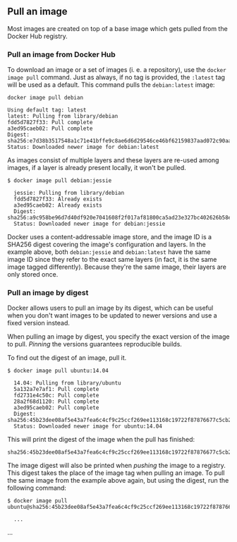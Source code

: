 ## Pull an image

Most images are created on top of a base image which gets pulled from the Docker Hub registry.

### Pull an image from Docker Hub

To download an image or a set of images (i. e. a repository), use the `docker image pull` command. Just as always, if no
tag is provided, the `:latest` tag will be used as a default. This command pulls the `debian:latest` image:

```shell script
docker image pull debian

Using default tag: latest
latest: Pulling from library/debian
fdd5d7827f33: Pull complete
a3ed95caeb02: Pull complete
Digest: sha256:e7d38b3517548a1c71e41bffe9c8ae6d6d29546ce46bf62159837aad072c90aa
Status: Downloaded newer image for debian:latest
```

As images consist of multiple layers and these layers are re-used among images, if a layer is already present locally,
it won't be pulled.

```shell script
$ docker image pull debian:jessie
  
  jessie: Pulling from library/debian
  fdd5d7827f33: Already exists
  a3ed95caeb02: Already exists
  Digest: sha256:a9c958be96d7d40df920e7041608f2f017af81800ca5ad23e327bc402626b58e
  Status: Downloaded newer image for debian:jessie
```

Docker uses a content-addressable image store, and the image ID is a SHA256 digest covering the image's configuration
and layers. In the example above, both `debian:jessie` and `debian:latest` have the same image ID since they refer to
the exact same layers (in fact, it is the same image tagged differently). Because they're the same image, their layers
are only stored once.

### Pull an image by digest

Docker allows users to pull an image by its digest, which can be useful when you don't want images to be updated to
newer versions and use a fixed version instead.

When pulling an image by digest, you specify the exact version of the image to pull. _Pinning_ the versions guarantees
reproducible builds.

To find out the digest of an image, pull it.

```shell script
$ docker image pull ubuntu:14.04
  
  14.04: Pulling from library/ubuntu
  5a132a7e7af1: Pull complete
  fd2731e4c50c: Pull complete
  28a2f68d1120: Pull complete
  a3ed95caeb02: Pull complete
  Digest: sha256:45b23dee08af5e43a7fea6c4cf9c25ccf269ee113168c19722f87876677c5cb2
  Status: Downloaded newer image for ubuntu:14.04
```

This will print the digest of the image when the pull has finished:

```shell script
sha256:45b23dee08af5e43a7fea6c4cf9c25ccf269ee113168c19722f87876677c5cb2
```

The image digest will also be printed when _pushing_ the image to a registry. This digest takes the place of the image
tag when pulling an image. To pull the same image from the example above again, but using the digest, run the following
command:

```shell script
$ docker image pull ubuntu@sha256:45b23dee08af5e43a7fea6c4cf9c25ccf269ee113168c19722f87876677c5cb2

  ...
```

...
